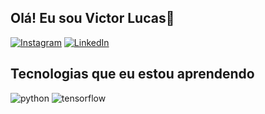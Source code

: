 ## Olá! Eu sou Victor Lucas🎲
[![Instagram](https://img.shields.io/badge/Instagram-E4405F?style=for-the-badge&logo=instagram&logoColor=white)](https://www.instagram.com/arantesvictorl/)
[![LinkedIn](https://img.shields.io/badge/LinkedIn-0077B5?style=for-the-badge&logo=linkedin&logoColor=white)](https://www.linkedin.com/in/victor-lucas-sousa-arantes-952469240/)

## Tecnologias que eu estou aprendendo
![python](https://img.shields.io/badge/Python-3776AB?style=for-the-badge&logo=python&logoColor=white)
![tensorflow](https://img.shields.io/badge/TensorFlow-FF6F00?style=for-the-badge&logo=tensorflow&logoColor=white)
